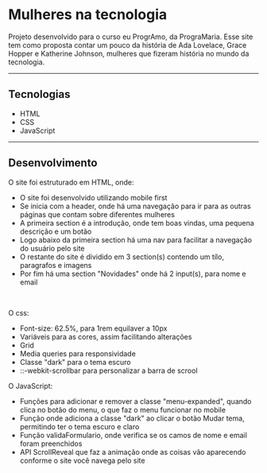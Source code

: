 <h1>Mulheres na tecnologia</h1>

<p>Projeto desenvolvido para o curso eu ProgrAmo, da PrograMaria. Esse site tem como proposta contar um pouco da história de Ada Lovelace, Grace Hopper e Katherine Johnson, mulheres que fizeram história no mundo da tecnologia.</p>
<hr>

<h2>Tecnologias</h2>
<ul>
  <li>HTML</li>
  <li>CSS</li>
  <li>JavaScript</li>
</ul>
<hr>

<h2>Desenvolvimento</h2>
<p>O site foi estruturado em HTML, onde:</p>
<ul>
  <li>O site foi desenvolvido utilizando mobile first</li>
  <li>Se inicia com a header, onde há uma navegação para ir para as outras páginas que contam sobre diferentes mulheres</li>
  <li>A primeira section é a introdução, onde tem boas vindas, uma pequena descrição e um botão</li>
  <li>Logo abaixo da primeira section há uma nav para facilitar a navegação do usuário pelo site</li>
  <li>O restante do site é dividido em 3 section(s) contendo um tílo, paragrafos e imagens</li>
  <li>Por fim há uma section "Novidades" onde há 2 input(s), para nome e email</li>
</ul>

<br>

<p>O css:</p>
<ul>
  <li>Font-size: 62.5%, para 1rem equilaver a 10px</li>
  <li>Variáveis para as cores, assim facilitando alterações</li>
  <li>Grid</li>
  <li>Media queries para responsividade</li>
  <li>Classe "dark" para o tema escuro</li>
  <li>::-webkit-scrollbar para personalizar a barra de scrool</li>
</ul>

<p>O JavaScript:</p>
<ul>
  <li>Funções para adicionar e remover a classe "menu-expanded", quando clica no botão do menu, o que faz o menu funcionar no mobile</li>
  <li>Função onde adiciona a classe "dark" ao clicar o botão Mudar tema, permitindo ter o tema escuro e claro</li>
  <li>Função validaFormulario, onde verifica se os camos de nome e email foram preenchidos</li>
  <li>API ScrollReveal que faz a animação onde as coisas vão aparecendo conforme o site você navega pelo site</li>
</ul>
